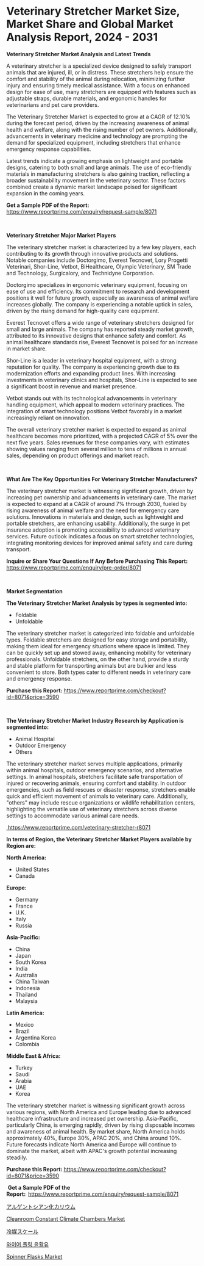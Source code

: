 <p><h1>Veterinary Stretcher Market Size, Market Share and Global Market Analysis Report, 2024 - 2031</h1></p><p><strong>Veterinary Stretcher Market Analysis and Latest Trends</strong></p>
<p><p>A veterinary stretcher is a specialized device designed to safely transport animals that are injured, ill, or in distress. These stretchers help ensure the comfort and stability of the animal during relocation, minimizing further injury and ensuring timely medical assistance. With a focus on enhanced design for ease of use, many stretchers are equipped with features such as adjustable straps, durable materials, and ergonomic handles for veterinarians and pet care providers.</p><p>The Veterinary Stretcher Market is expected to grow at a CAGR of 12.10% during the forecast period, driven by the increasing awareness of animal health and welfare, along with the rising number of pet owners. Additionally, advancements in veterinary medicine and technology are prompting the demand for specialized equipment, including stretchers that enhance emergency response capabilities.</p><p>Latest trends indicate a growing emphasis on lightweight and portable designs, catering to both small and large animals. The use of eco-friendly materials in manufacturing stretchers is also gaining traction, reflecting a broader sustainability movement in the veterinary sector. These factors combined create a dynamic market landscape poised for significant expansion in the coming years.</p></p>
<p><strong>Get a Sample PDF of the Report:&nbsp;</strong> <a href="https://www.reportprime.com/enquiry/request-sample/8071">https://www.reportprime.com/enquiry/request-sample/8071</a></p>
<p>&nbsp;</p>
<p><strong>Veterinary Stretcher Major Market Players</strong></p>
<p><p>The veterinary stretcher market is characterized by a few key players, each contributing to its growth through innovative products and solutions. Notable companies include Doctorgimo, Everest Tecnovet, Lory Progetti Veterinari, Shor-Line, Vetbot, BiHealthcare, Olympic Veterinary, SM Trade and Technology, Surgicalory, and Technidyne Corporation.</p><p>Doctorgimo specializes in ergonomic veterinary equipment, focusing on ease of use and efficiency. Its commitment to research and development positions it well for future growth, especially as awareness of animal welfare increases globally. The company is experiencing a notable uptick in sales, driven by the rising demand for high-quality care equipment.</p><p>Everest Tecnovet offers a wide range of veterinary stretchers designed for small and large animals. The company has reported steady market growth, attributed to its innovative designs that enhance safety and comfort. As animal healthcare standards rise, Everest Tecnovet is poised for an increase in market share.</p><p>Shor-Line is a leader in veterinary hospital equipment, with a strong reputation for quality. The company is experiencing growth due to its modernization efforts and expanding product lines. With increasing investments in veterinary clinics and hospitals, Shor-Line is expected to see a significant boost in revenue and market presence.</p><p>Vetbot stands out with its technological advancements in veterinary handling equipment, which appeal to modern veterinary practices. The integration of smart technology positions Vetbot favorably in a market increasingly reliant on innovation.</p><p>The overall veterinary stretcher market is expected to expand as animal healthcare becomes more prioritized, with a projected CAGR of 5% over the next five years. Sales revenues for these companies vary, with estimates showing values ranging from several million to tens of millions in annual sales, depending on product offerings and market reach.</p></p>
<p>&nbsp;</p>
<p><strong>What Are The Key Opportunities For Veterinary Stretcher Manufacturers?</strong></p>
<p><p>The veterinary stretcher market is witnessing significant growth, driven by increasing pet ownership and advancements in veterinary care. The market is expected to expand at a CAGR of around 7% through 2030, fueled by rising awareness of animal welfare and the need for emergency care solutions. Innovations in materials and design, such as lightweight and portable stretchers, are enhancing usability. Additionally, the surge in pet insurance adoption is promoting accessibility to advanced veterinary services. Future outlook indicates a focus on smart stretcher technologies, integrating monitoring devices for improved animal safety and care during transport.</p></p>
<p><strong>Inquire or Share Your Questions If Any Before Purchasing This Report:</strong> <a href="https://www.reportprime.com/enquiry/pre-order/8071">https://www.reportprime.com/enquiry/pre-order/8071</a></p>
<p>&nbsp;</p>
<p><strong>Market Segmentation</strong></p>
<p><strong>The Veterinary Stretcher Market Analysis by types is segmented into:</strong></p>
<p><ul><li>Foldable</li><li>Unfoldable</li></ul></p>
<p><p>The veterinary stretcher market is categorized into foldable and unfoldable types. Foldable stretchers are designed for easy storage and portability, making them ideal for emergency situations where space is limited. They can be quickly set up and stowed away, enhancing mobility for veterinary professionals. Unfoldable stretchers, on the other hand, provide a sturdy and stable platform for transporting animals but are bulkier and less convenient to store. Both types cater to different needs in veterinary care and emergency response.</p></p>
<p><strong>Purchase this Report:&nbsp;</strong><a href="https://www.reportprime.com/checkout?id=8071&price=3590">https://www.reportprime.com/checkout?id=8071&price=3590</a></p>
<p>&nbsp;</p>
<p><strong>The Veterinary Stretcher Market Industry Research by Application is segmented into:</strong></p>
<p><ul><li>Animal Hospital</li><li>Outdoor Emergency</li><li>Others</li></ul></p>
<p><p>The veterinary stretcher market serves multiple applications, primarily within animal hospitals, outdoor emergency scenarios, and alternative settings. In animal hospitals, stretchers facilitate safe transportation of injured or recovering animals, ensuring comfort and stability. In outdoor emergencies, such as field rescues or disaster response, stretchers enable quick and efficient movement of animals to veterinary care. Additionally, "others" may include rescue organizations or wildlife rehabilitation centers, highlighting the versatile use of veterinary stretchers across diverse settings to accommodate various animal care needs.</p></p>
<p><a href="https://www.reportprime.com/veterinary-stretcher-r8071">&nbsp;https://www.reportprime.com/veterinary-stretcher-r8071</a></p>
<p><strong>In terms of Region, the Veterinary Stretcher Market Players available by Region are:</strong></p>
<p>
    <p> <strong> North America: </strong>
        <ul>
            <li>United States</li>
            <li>Canada</li>
        </ul>
        </p> 
    <p> <strong> Europe: </strong>
        <ul>
            <li>Germany</li>
            <li>France</li>
            <li>U.K.</li>
            <li>Italy</li>
            <li>Russia</li>
        </ul>
        </p> 
    <p> <strong> Asia-Pacific: </strong>
        <ul>
            <li>China</li>
            <li>Japan</li>
            <li>South Korea</li>
            <li>India</li>
            <li>Australia</li>
            <li>China Taiwan</li>
            <li>Indonesia</li>
            <li>Thailand</li>
            <li>Malaysia</li>
        </ul>
        </p> 
    <p> <strong> Latin America: </strong>
        <ul>
            <li>Mexico</li>
            <li>Brazil</li>
            <li>Argentina Korea</li>
            <li>Colombia</li>
        </ul>
        </p> 
    <p> <strong> Middle East & Africa: </strong>
        <ul>
            <li>Turkey</li>
            <li>Saudi</li>
            <li>Arabia</li>
            <li>UAE</li>
            <li>Korea</li>
        </ul>
    </p>
    </p>
<p><p>The veterinary stretcher market is witnessing significant growth across various regions, with North America and Europe leading due to advanced healthcare infrastructure and increased pet ownership. Asia-Pacific, particularly China, is emerging rapidly, driven by rising disposable incomes and awareness of animal health. By market share, North America holds approximately 40%, Europe 30%, APAC 20%, and China around 10%. Future forecasts indicate North America and Europe will continue to dominate the market, albeit with APAC's growth potential increasing steadily.</p></p>
<p><strong>Purchase this Report: </strong><a href="https://www.reportprime.com/checkout?id=8071&price=3590">https://www.reportprime.com/checkout?id=8071&price=3590</a></p>
<p>&nbsp;<strong>Get a Sample PDF of the Report:&nbsp;&nbsp;</strong><a href="https://www.reportprime.com/enquiry/request-sample/8071">https://www.reportprime.com/enquiry/request-sample/8071</a></p>
<p><strong></strong></p>
<p><p><a href="https://williamkable67.medium.com/2024%E5%B9%B4%E3%81%8B%E3%82%892031%E5%B9%B4%E3%81%BE%E3%81%A7%E3%81%AE%E6%9C%9F%E9%96%93%E3%81%AB%E4%BA%88%E6%B8%AC%E3%81%95%E3%82%8C%E3%81%9F%E6%80%A5%E6%88%90%E9%95%B7%E3%81%99%E3%82%8B13-1-%E3%81%AEcagr%E3%82%92%E6%8C%81%E3%81%A4%E3%82%B0%E3%83%AD%E3%83%BC%E3%83%90%E3%83%AB%E3%83%9D%E3%83%86%E3%83%B3%E3%82%B7%E3%82%A6%E3%83%A0%E3%82%A2%E3%83%AB%E3%82%B4%E3%83%B3%E3%82%B7%E3%82%A2%E3%83%B3%E5%8C%96%E5%90%88%E7%89%A9%E5%B8%82%E5%A0%B4%E3%81%AE%E7%AF%84%E5%9B%B2%E3%81%AB%E3%81%A4%E3%81%84%E3%81%A6%E3%81%AE%E8%A9%B3%E7%B4%B0%E3%81%AA%E5%88%86%E6%9E%90-22abdf5d375c">アルゲントシアン化カリウム</a></p><p><a href="https://issuu.com/reportprime-2/docs/cleanroom-constant-climate-chambers_be67e47dcff908">Cleanroom Constant Climate Chambers Market</a></p><p><a href="https://medium.com/@jasminebabez/refrigerant-scale-market-%E3%81%AF-%E3%82%B3%E3%82%B9%E3%83%88%E7%AE%A1%E7%90%86%E3%81%A8%E5%8A%B9%E7%8E%87%E5%90%91%E4%B8%8A%E3%82%92%E5%84%AA%E5%85%88%E3%81%97%E3%81%BE%E3%81%99-%E3%81%95%E3%82%89%E3%81%AB-%E5%A0%B1%E5%91%8A%E6%9B%B8%E3%81%AF%E5%B8%82%E5%A0%B4%E3%81%AE%E9%9C%80%E8%A6%81%E9%9D%A2%E3%81%A8%E4%BE%9B%E7%B5%A6%E9%9D%A2%E3%81%AE%E4%B8%A1%E6%96%B9%E3%82%92%E3%82%AB%E3%83%90%E3%83%BC%E3%81%97%E3%81%A6%E3%81%84%E3%81%BE%E3%81%99-refrigerant-scale-%E5%B8%82%E5%A0%B4%E3%81%AF-bb0f2b4f2399">冷媒スケール</a></p><p><a href="https://medium.com/@gabrielblanda5656/wire-pulling-lubricant-market-%EC%9D%98-%EA%B8%80%EB%A1%9C%EB%B2%8C-%EC%8B%9C%EC%9E%A5-%EA%B0%9C%EC%9A%94%EB%8A%94-%EC%A0%84-%EC%84%B8%EA%B3%84-%EB%B0%8F-%EC%A3%BC%EC%9A%94-%EC%8B%9C%EC%9E%A5%EC%9D%98-%EC%82%B0%EC%97%85%EC%97%90-%EC%98%81%ED%96%A5%EC%9D%84-%EB%AF%B8%EC%B9%98%EB%8A%94-%EC%A3%BC%EC%9A%94-%ED%8A%B8%EB%A0%8C%EB%93%9C%EC%97%90-%EB%8C%80%ED%95%9C-%EB%8F%85%ED%8A%B9%ED%95%9C-%EA%B4%80%EC%A0%90%EC%9D%84-%EC%A0%9C%EA%B3%B5%ED%95%A9%EB%8B%88%EB%8B%A4-4055e4f75dc6">와이어 풀링 윤활유</a></p><p><a href="https://github.com/angelajermaine/Market-Research-Report-List-5/blob/main/spinner-flasks-market.md">Spinner Flasks Market</a></p></p>